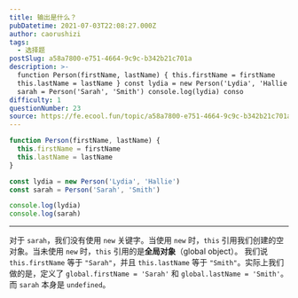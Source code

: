 ```yaml
---
title: 输出是什么？
pubDatetime: 2021-07-03T22:08:27.000Z
author: caorushizi
tags:
  - 选择题
postSlug: a58a7800-e751-4664-9c9c-b342b21c701a
description: >-
  function Person(firstName, lastName) { this.firstName = firstName
  this.lastName = lastName } const lydia = new Person('Lydia', 'Hallie') const
  sarah = Person('Sarah', 'Smith') console.log(lydia) conso
difficulty: 1
questionNumber: 23
source: https://fe.ecool.fun/topic/a58a7800-e751-4664-9c9c-b342b21c701a
---
```


```javascript
function Person(firstName, lastName) {
  this.firstName = firstName
  this.lastName = lastName
}

const lydia = new Person('Lydia', 'Hallie')
const sarah = Person('Sarah', 'Smith')

console.log(lydia)
console.log(sarah)
```

---

对于 `sarah`，我们没有使用 `new` 关键字。当使用 `new` 时，`this` 引用我们创建的空对象。当未使用 `new` 时，`this` 引用的是**全局对象**（global object）。
我们说 `this.firstName` 等于 `"Sarah"`，并且 `this.lastName` 等于 `"Smith"`。实际上我们做的是，定义了 `global.firstName = 'Sarah'` 和 `global.lastName = 'Smith'`。而 `sarah` 本身是 `undefined`。
